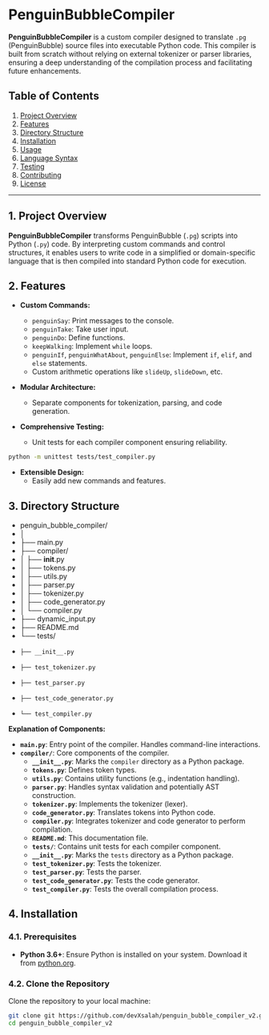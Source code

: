 # PenguinBubbleCompiler

**PenguinBubbleCompiler** is a custom compiler designed to translate `.pg` (PenguinBubble) source files into executable Python code. This compiler is built from scratch without relying on external tokenizer or parser libraries, ensuring a deep understanding of the compilation process and facilitating future enhancements.

## Table of Contents

1. [Project Overview](#1-project-overview)
2. [Features](#2-features)
3. [Directory Structure](#3-directory-structure)
4. [Installation](#4-installation)
5. [Usage](#5-usage)
6. [Language Syntax](#6-language-syntax)
7. [Testing](#7-testing)
8. [Contributing](#8-contributing)
9. [License](#9-license)

---

## 1. Project Overview

**PenguinBubbleCompiler** transforms PenguinBubble (`.pg`) scripts into Python (`.py`) code. By interpreting custom commands and control structures, it enables users to write code in a simplified or domain-specific language that is then compiled into standard Python code for execution.

## 2. Features

- **Custom Commands:**
  - `penguinSay`: Print messages to the console.
  - `penguinTake`: Take user input.
  - `penguinDo`: Define functions.
  - `keepWalking`: Implement `while` loops.
  - `penguinIf`, `penguinWhatAbout`, `penguinElse`: Implement `if`, `elif`, and `else` statements.
  - Custom arithmetic operations like `slideUp`, `slideDown`, etc.

- **Modular Architecture:** 
  - Separate components for tokenization, parsing, and code generation.
  
- **Comprehensive Testing:** 
  - Unit tests for each compiler component ensuring reliability.
```bash    
python -m unittest tests/test_compiler.py
```


- **Extensible Design:** 
  - Easily add new commands and features.

## 3. Directory Structure
  - penguin_bubble_compiler/
  - │
  - ├── main.py
  - ├── compiler/
  - │   ├── __init__.py
  - │   ├── tokens.py
  - │   ├── utils.py
  - │   ├── parser.py
  - │   ├── tokenizer.py
  - │   ├── code_generator.py
  - │   └── compiler.py
  - ├── dynamic_input.py
  - ├── README.md
  - └── tests/
  -     ├── __init__.py
  -     ├── test_tokenizer.py
  -     ├── test_parser.py
  -     ├── test_code_generator.py
  -     └── test_compiler.py


**Explanation of Components:**

- **`main.py`**: Entry point of the compiler. Handles command-line interactions.
- **`compiler/`**: Core components of the compiler.
    - **`__init__.py`**: Marks the `compiler` directory as a Python package.
    - **`tokens.py`**: Defines token types.
    - **`utils.py`**: Contains utility functions (e.g., indentation handling).
    - **`parser.py`**: Handles syntax validation and potentially AST construction.
    - **`tokenizer.py`**: Implements the tokenizer (lexer).
    - **`code_generator.py`**: Translates tokens into Python code.
    - **`compiler.py`**: Integrates tokenizer and code generator to perform compilation.
    - **`README.md`**: This documentation file.
    - **`tests/`**: Contains unit tests for each compiler component.
    - **`__init__.py`**: Marks the `tests` directory as a Python package.
    - **`test_tokenizer.py`**: Tests the tokenizer.
    - **`test_parser.py`**: Tests the parser.
    - **`test_code_generator.py`**: Tests the code generator.
    - **`test_compiler.py`**: Tests the overall compilation process.

## 4. Installation

### 4.1. Prerequisites

- **Python 3.6+**: Ensure Python is installed on your system. Download it from [python.org](https://www.python.org/downloads/).

### 4.2. Clone the Repository

Clone the repository to your local machine:

```bash
git clone git https://github.com/devXsalah/penguin_bubble_compiler_v2.git
cd penguin_bubble_compiler_v2